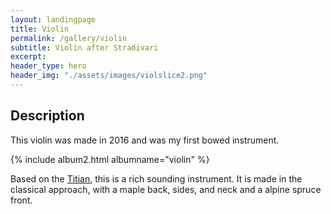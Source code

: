 ```yaml
---
layout: landingpage
title: Violin
permalink: /gallery/violin
subtitle: Violin after Stradivari
excerpt: 
header_type: hero
header_img: "./assets/images/violslice2.png"
---
```


## Description

This violin was made in 2016 and was my first bowed instrument. 

{% include album2.html albumname="violin" %}


Based on the [Titian](https://tarisio.com/cozio-archive/property/?ID=41393), this is a rich sounding instrument. It is made in the classical approach, with a maple back, sides, and neck and a alpine spruce front. 

